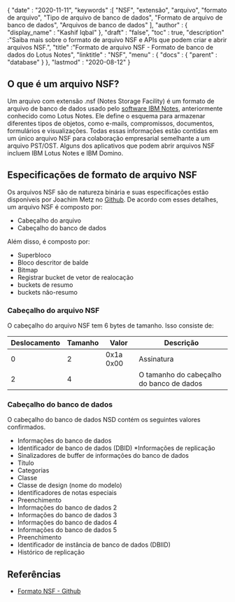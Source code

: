 {
  "date" : "2020-11-11",
  "keywords" :[ "NSF", "extensão", "arquivo", "formato de arquivo", "Tipo de arquivo de banco de dados", "Formato de arquivo de banco de dados", "Arquivos de banco de dados" ],
  "author" : {
    "display_name" : "Kashif Iqbal"
},
  "draft" : "false",
  "toc" : true,
  "description" :"Saiba mais sobre o formato de arquivo NSF e APIs que podem criar e abrir arquivos NSF.",
  "title" :"Formato de arquivo NSF - Formato de banco de dados do Lotus Notes",
  "linktitle" : "NSF",
  "menu" : {
    "docs" : {
      "parent" : "database"
}
},
  "lastmod" : "2020-08-12"
}

## O que é um arquivo NSF?

Um arquivo com extensão .nsf (Notes Storage Facility) é um formato de arquivo de banco de dados usado pelo [software IBM Notes](https://en.wikipedia.org/wiki/HCL_Domino), anteriormente conhecido como Lotus Notes. Ele define o esquema para armazenar diferentes tipos de objetos, como e-mails, compromissos, documentos, formulários e visualizações. Todas essas informações estão contidas em um único arquivo NSF para colaboração empresarial semelhante a um arquivo PST/OST. Alguns dos aplicativos que podem abrir arquivos NSF incluem IBM Lotus Notes e IBM Domino.

## Especificações de formato de arquivo NSF

Os arquivos NSF são de natureza binária e suas especificações estão disponíveis por Joachim Metz no [Github](https://github.com/libyal/libnsfdb/blob/main/documentation/Notes%20Storage%20Facility%20(NSF)%20database%20file%20format.asciidoc). De acordo com esses detalhes, um arquivo NSF é composto por:

* Cabeçalho do arquivo
* Cabeçalho do banco de dados

Além disso, é composto por:

* Superbloco
* Bloco descritor de balde
* Bitmap
* Registrar bucket de vetor de realocação
* buckets de resumo
* buckets não-resumo


### Cabeçalho do arquivo NSF

O cabeçalho do arquivo NSF tem 6 bytes de tamanho. Isso consiste de:

|Deslocamento|Tamanho|Valor|Descrição|
---|---|---|---|
0|2|0x1a 0x00|Assinatura|
2|4| |O tamanho do cabeçalho do banco de dados|

### Cabeçalho do banco de dados

O cabeçalho do banco de dados NSD contém os seguintes valores confirmados.

* Informações do banco de dados
* Identificador de banco de dados (DBID)
*Informações de replicação
* Sinalizadores de buffer de informações do banco de dados
* Título
* Categorias
* Classe
* Classe de design (nome do modelo)
* Identificadores de notas especiais
* Preenchimento
* Informações do banco de dados 2
* Informações do banco de dados 3
* Informações do banco de dados 4
* Informações do banco de dados 5
* Preenchimento
* Identificador de instância de banco de dados (DBIID)
* Histórico de replicação

## Referências

* [Formato NSF - Github](https://github.com/libyal/libnsfdb/blob/main/documentation/Notes%20Storage%20Facility%20(NSF)%20database%20file%20format.asciidoc)

